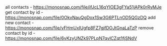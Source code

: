 all contacts - https://monosnap.com/file/ifJcL16qYIOE3gFYa51jAPk0rRyMJe
get contact by id - https://monosnap.com/file/0OkvNauQgDox1Sw3G6PTLnOD5QGzDQ
add new contact - https://monosnap.com/file/vFHmUxIUgfp8FZ7gjfDOJtGnaLaTzP
remove contact by id - https://monosnap.com/file/6vKzyUNZk97PLpN7qvlCZqt1fjSNdV